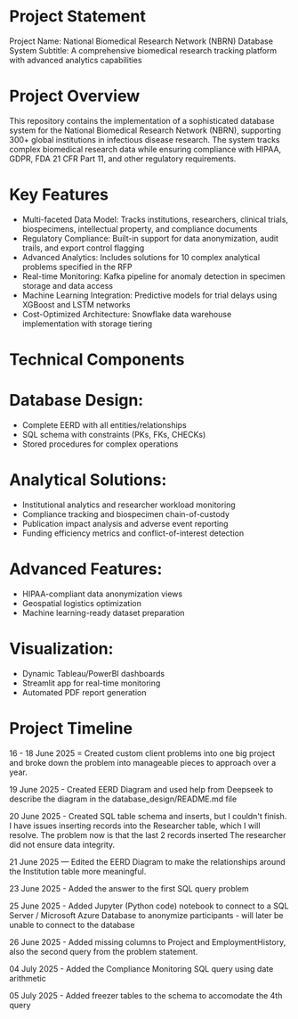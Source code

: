 # Project Statement
Project Name: National Biomedical Research Network (NBRN) Database System
Subtitle: A comprehensive biomedical research tracking platform with advanced analytics capabilities

# Project Overview
This repository contains the implementation of a sophisticated database system for the National Biomedical Research Network (NBRN), supporting 300+ global institutions in infectious disease research. The system tracks complex biomedical research data while ensuring compliance with HIPAA, GDPR, FDA 21 CFR Part 11, and other regulatory requirements.

# Key Features
* Multi-faceted Data Model: Tracks institutions, researchers, clinical trials, biospecimens, intellectual property, and compliance documents
* Regulatory Compliance: Built-in support for data anonymization, audit trails, and export control flagging
* Advanced Analytics: Includes solutions for 10 complex analytical problems specified in the RFP
* Real-time Monitoring: Kafka pipeline for anomaly detection in specimen storage and data access
* Machine Learning Integration: Predictive models for trial delays using XGBoost and LSTM networks
* Cost-Optimized Architecture: Snowflake data warehouse implementation with storage tiering

# Technical Components
# Database Design:

* Complete EERD with all entities/relationships
* SQL schema with constraints (PKs, FKs, CHECKs)
* Stored procedures for complex operations

# Analytical Solutions:

* Institutional analytics and researcher workload monitoring
* Compliance tracking and biospecimen chain-of-custody
* Publication impact analysis and adverse event reporting
* Funding efficiency metrics and conflict-of-interest detection

# Advanced Features:

* HIPAA-compliant data anonymization views
* Geospatial logistics optimization
* Machine learning-ready dataset preparation

# Visualization:

* Dynamic Tableau/PowerBI dashboards
* Streamlit app for real-time monitoring
* Automated PDF report generation

# Project Timeline
16 - 18 June 2025 = Created custom client problems into one big project and broke down the problem into manageable pieces to approach over a year.

19 June 2025 - Created EERD Diagram and used help from Deepseek to describe the diagram in the database_design/README.md file

20 June 2025 - Created SQL table schema and inserts, but I couldn't finish. I have issues inserting records into the Researcher table, which I will resolve. The problem now is that the last 2 records inserted
The researcher did not ensure data integrity.

21 June 2025 — Edited the EERD Diagram to make the relationships around the Institution table more meaningful.

23 June 2025 - Added the answer to the first SQL query problem 

25 June 2025 - Added Jupyter (Python code) notebook to connect to a SQL Server / Microsoft Azure Database to anonymize participants - will later be unable to connect to the database

26 June 2025 - Added missing columns to Project and EmploymentHistory, also the second query from the problem statement.

04 July 2025 - Added the  Compliance Monitoring SQL query using date arithmetic

05 July 2025 - Added freezer tables to the schema to accomodate the 4th query
